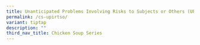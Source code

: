 ```yaml
---
title: Unanticipated Problems Involving Risks to Subjects or Others (UPIRTSO)
permalink: /cs-upirtso/
variant: tiptap
description: ""
third_nav_title: Chicken Soup Series
---
```

